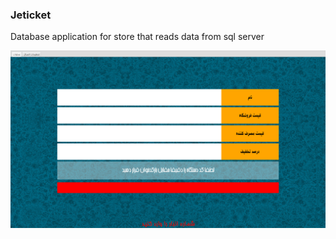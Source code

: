 ### Jeticket

Database application for store that reads data from sql server

![Application GUI](pictures/application.png)